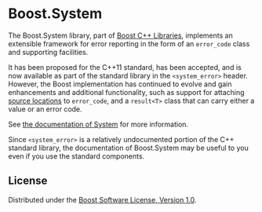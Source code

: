 # Boost.System

The Boost.System library, part of [Boost C++ Libraries](https://boost.org),
implements an extensible framework for error reporting in the form of an
`error_code` class and supporting facilities.

It has been proposed for the C++11 standard, has been accepted, and
is now available as part of the standard library in the `<system_error>`
header. However, the Boost implementation has continued to evolve and
gain enhancements and additional functionality, such as support for
attaching [source locations](https://www.boost.org/doc/libs/release/libs/assert/doc/html/assert.html#source_location_support)
to `error_code`, and a `result<T>` class that can carry either a value
or an error code.

See [the documentation of System](http://boost.org/libs/system) for more
information.

Since `<system_error>` is a relatively undocumented portion of the C++
standard library, the documentation of Boost.System may be useful to you
even if you use the standard components.

## License

Distributed under the
[Boost Software License, Version 1.0](http://boost.org/LICENSE_1_0.txt).


